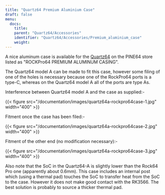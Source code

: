 ```yaml
---
title: "Quartz64 Premium Aluminium Case"
draft: false
menu:
  docs:
    title:
    parent: "Quartz64/Accessories"
    identifier: "Quartz64/Accessories/Premium_aluminium_case"
    weight: 
---
```


A nice aluminum case is available for the [Quartz64](/documentation/Quartz64) on the PINE64 store listed as "ROCKPro64 PREMIUM ALUMINUM CASING".

The Quartz64 model A can be made to fit this case, however some filing of one of the holes is necessary because one of the RockPro64 ports is a type-C, whereas on the Quartz64 model A all of the ports are type As.

Interference between Quartz64 model A and the case as supplied:-

{{< figure src="/documentation/images/quartz64a-rockpro64case-1.jpg" width="400" >}}

Fitment once the case has been filed:-

{{< figure src="/documentation/images/quartz64a-rockpro64case-2.jpg" width="400" >}}

Fitment of the other end (no modification necessary):-

{{< figure src="/documentation/images/quartz64a-rockpro64case-3.jpg" width="400" >}}

Also note that the SoC in the Quartz64-A is slightly lower than the Rock64 Pro one (apparently about 0.6mm). This case includes an internal post which (using a thermal pad) touches the SoC to transfer heat from the SoC to the case. However it does not make good contact with the RK3566. The best solution is probably to source a thicker thermal pad.
